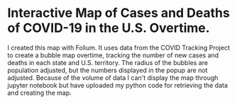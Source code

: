 # Interactive Map of Cases and Deaths of COVID-19 in the U.S. Overtime. 
I created this map with Folium. It uses data from the COVID Tracking Project to create a bubble map overtime, tracking the number of new cases and deaths in each state and U.S. territory. The radius of the bubbles are population adjusted, but the numbers displayed in the popup are not adjusted. Because of the volume of data I can't display the map through jupyter notebook but have uploaded my python code for retrieving the data and creating the map.
